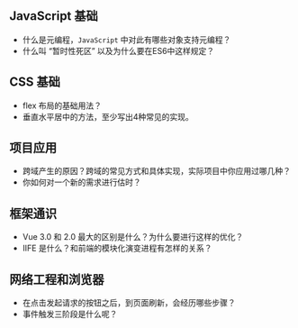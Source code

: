 ## JavaScript 基础 
- 什么是元编程，`JavaScript` 中对此有哪些对象支持元编程？
- 什么叫 “暂时性死区” 以及为什么要在ES6中这样规定？

## CSS 基础
- flex 布局的基础用法？
- 垂直水平居中的方法，至少写出4种常见的实现。

## 项目应用
- 跨域产生的原因？跨域的常见方式和具体实现，实际项目中你应用过哪几种？
- 你如何对一个新的需求进行估时？

## 框架通识
- Vue 3.0  和 2.0 最大的区别是什么？为什么要进行这样的优化？
- IIFE 是什么？和前端的模块化演变进程有怎样的关系？

## 网络工程和浏览器
- 在点击发起请求的按钮之后，到页面刷新，会经历哪些步骤？
- 事件触发三阶段是什么呢？
